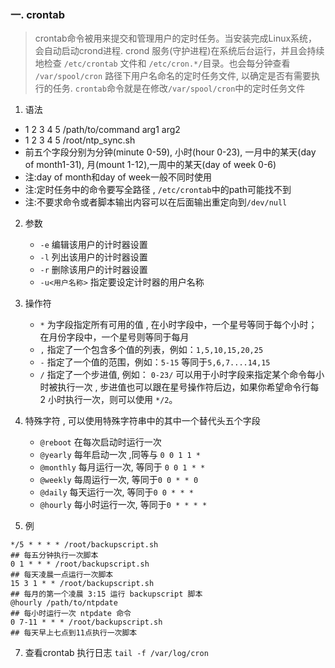 ###  一. crontab
>crontab命令被用来提交和管理用户的定时任务。当安装完成Linux系统，会自动启动crond进程.  crond 服务(守护进程)在系统后台运行，并且会持续地检查 `/etc/crontab` 文件和 `/etc/cron.*/`目录。也会每分钟查看 `/var/spool/cron` 路径下用户名命名的定时任务文件, 以确定是否有需要执行的任务. `crontab`命令就是在修改`/var/spool/cron`中的定时任务文件

1. 语法
- 1 2 3 4 5 /path/to/command arg1 arg2
- 1 2 3 4 5 /root/ntp_sync.sh
- 前五个字段分别为分钟(minute 0-59), 小时(hour 0-23), 一月中的某天(day of month1-31), 月(mount 1-12),一周中的某天(day of week 0-6)
- 注:day of month和day of week一般不同时使用
- 注:定时任务中的命令要写全路径 , `/etc/crontab`中的path可能找不到
- 注:不要求命令或者脚本输出内容可以在后面输出重定向到`/dev/null`

2. 参数
	- `-e`  编辑该用户的计时器设置
	- `-l`   列出该用户的计时器设置
	- `-r`   删除该用户的计时器设置
	- `-u<用户名称>`  指定要设定计时器的用户名称
 
3. 操作符
	- `*`  为字段指定所有可用的值 , 在小时字段中，一个星号等同于每个小时；在月份字段中，一个星号则等同于每月
	- `,`  指定了一个包含多个值的列表，例如：`1,5,10,15,20,25`
	- `-`  指定了一个值的范围，例如：`5-15` 等同于`5,6,7....14,15`
	- `/`  指定了一个步进值,   例如： `0-23/` 可以用于小时字段来指定某个命令每小时被执行一次 , 步进值也可以跟在星号操作符后边，如果你希望命令行每 2 小时执行一次，则可以使用 `*/2`。

4. 特殊字符 , 可以使用特殊字符串中的其中一个替代头五个字段
	- `@reboot` 在每次启动时运行一次
	- `@yearly`    每年启动一次 ,同等与 `0 0 1 1 *`
	- `@monthly`  每月运行一次, 等同于 `0 0 1 * *`
	- `@weekly`    每周运行一次, 等同于`0 0 * * 0`
	- `@daily`     每天运行一次, 等同于`0 0 * * *`
	- `@hourly`   每小时运行一次, 等同于`0 * * * *`

6. 例
```crontab
*/5 * * * * /root/backupscript.sh
## 每五分钟执行一次脚本
0 1 * * * /root/backupscript.sh
## 每天凌晨一点运行一次脚本
15 3 1 * * /root/backupscript.sh
## 每月的第一个凌晨 3:15 运行 backupscript 脚本
@hourly /path/to/ntpdate
## 每小时运行一次 ntpdate 命令
0 7-11 * * * /root/backupscript.sh
## 每天早上七点到11点执行一次脚本
```

7. 查看crontab 执行日志 `tail -f /var/log/cron` 